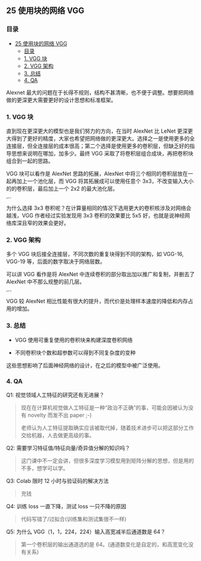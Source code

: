 ## 25 使用块的网络 VGG

### 目录

- [25 使用块的网络 VGG](#25-使用块的网络-vgg)
  - [目录](#目录)
  - [1. VGG 块](#1-vgg-块)
  - [2. VGG 架构](#2-vgg-架构)
  - [3. 总结](#3-总结)
  - [4. QA](#4-qa)

Alexnet 最大的问题在于长得不规则，结构不甚清晰，也不便于调整。想要把网络做的更深更大需要更好的设计思想和标准框架。

### 1. VGG 块

直到现在更深更大的模型也是我们努力的方向，在当时 AlexNet 比 LeNet 更深更大得到了更好的精度，大家也希望把网络做的更深更大。选择之一是使用更多的全连接层，但全连接层的成本很高；第二个选择是使用更多的卷积层，但缺乏好的指导思想来说明在哪加，加多少。最终 VGG 采取了将卷积层组合成块，再把卷积块组合到一起的思路。

VGG 块可以看作是 AlexNet 思路的拓展，AlexNet 中将三个相同的卷积层放在一起再加上一个池化层，而 VGG 将其拓展成可以使用任意个 3x3，不改变输入大小的的卷积层，最后加上一个 2x2 的最大池化层。

<img src="..\imgs\25\25-01.PNG" alt="25-01" style="zoom:25%;" />

为什么选择 3x3 卷积呢？在计算量相同的情况下选用更大的卷积核涉及对网络会越浅，VGG 作者经过实验发现用 3x3 卷积的效果要比 5x5 好，也就是说神经网络库深且窄的效果会更好。

### 2. VGG 架构

多个 VGG 块后接全连接层，不同次数的重复块得到不同的架构，如 VGG-16, VGG-19 等，后面的数字取决于网络层数。

可以讲 VGG 看作是将 AlexNet 中连续卷积的部分取出加以推广和复制，并删去了 AlexNet 中不那么规整的前几层。

<img src="..\imgs\25\25-02.PNG" alt="25-02" style="zoom:25%;" />

VGG 较 AlexNet 相比性能有很大的提升，而代价是处理样本速度的降低和内存占用的增加。

### 3. 总结

- VGG 使用可重复使用的卷积块来构建深度卷积网络

- 不同卷积块个数和超参数可以得到不同复杂度的变种

这些思想影响了后面神经网络的设计，在之后的模型中被广泛使用。

### 4. QA

Q1: 视觉领域人工特征的研究还有无进展？

> 现在在计算机视觉做人工特征是一种“政治不正确”的事，可能会因被认为没有 novelty 而发不出 paper ;-)
>
> 老师认为人工特征提取确实应该被取代掉，随着技术进步可以把这部分工作交给机器，人去做更高级的事。

Q2: 需要学习特征值/特征向量/奇异值分解的知识吗？

> 这门课中不一定会讲，但很多深度学习模型用到矩阵分解的思想，但是用的不多，想学可以学。

Q3: Colab 限时 12 小时与验证码的解决方法

> 充钱

Q4: 训练 loss 一直下降，测试 loss 一只不降的原因

> 代码写错了/过拟合(训练集和测试集很不一样)

Q5: 为什么 VGG（1，1，224，224）输入高宽减半后通道数是 64？

> 第一个卷积层的输出通道选的是 64。(通道数变化是自定的，和高宽变化没有关系)
